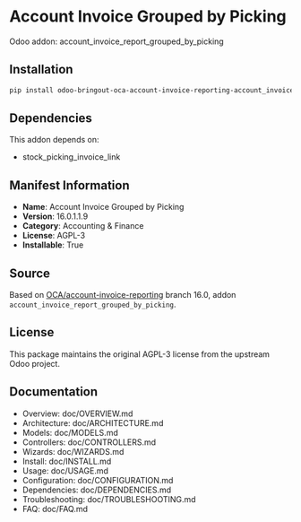 # Account Invoice Grouped by Picking

Odoo addon: account_invoice_report_grouped_by_picking

## Installation

```bash
pip install odoo-bringout-oca-account-invoice-reporting-account_invoice_report_grouped_by_picking
```

## Dependencies

This addon depends on:
- stock_picking_invoice_link

## Manifest Information

- **Name**: Account Invoice Grouped by Picking
- **Version**: 16.0.1.1.9
- **Category**: Accounting & Finance
- **License**: AGPL-3
- **Installable**: True

## Source

Based on [OCA/account-invoice-reporting](https://github.com/OCA/account-invoice-reporting) branch 16.0, addon `account_invoice_report_grouped_by_picking`.

## License

This package maintains the original AGPL-3 license from the upstream Odoo project.

## Documentation

- Overview: doc/OVERVIEW.md
- Architecture: doc/ARCHITECTURE.md
- Models: doc/MODELS.md
- Controllers: doc/CONTROLLERS.md
- Wizards: doc/WIZARDS.md
- Install: doc/INSTALL.md
- Usage: doc/USAGE.md
- Configuration: doc/CONFIGURATION.md
- Dependencies: doc/DEPENDENCIES.md
- Troubleshooting: doc/TROUBLESHOOTING.md
- FAQ: doc/FAQ.md
